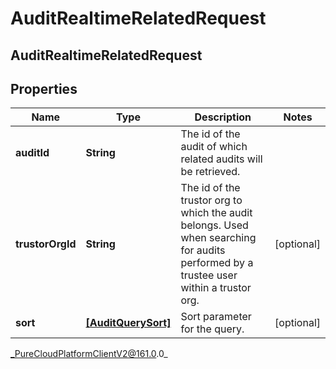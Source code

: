 # AuditRealtimeRelatedRequest

## AuditRealtimeRelatedRequest

## Properties

|Name | Type | Description | Notes|
|------------ | ------------- | ------------- | -------------|
| **auditId** | **String** | The id of the audit of which related audits will be retrieved. | |
| **trustorOrgId** | **String** | The id of the trustor org to which the audit belongs. Used when searching for audits performed by a trustee user within a trustor org. | [optional] |
| **sort** | [**[AuditQuerySort]**](AuditQuerySort) | Sort parameter for the query. | [optional] |



_PureCloudPlatformClientV2@161.0.0_
